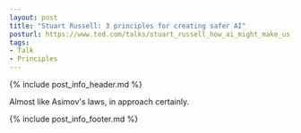 ```yaml
---
layout: post
title: "Stuart Russell: 3 principles for creating safer AI"
posturl: https://www.ted.com/talks/stuart_russell_how_ai_might_make_us_better_people
tags:
- Talk
- Principles
---
```


{% include post_info_header.md %}

Almost like Asimov's laws, in approach certainly.

<!--more-->
{% include post_info_footer.md %}
